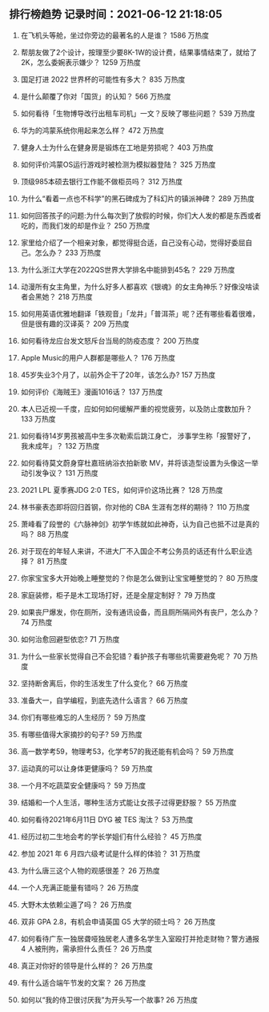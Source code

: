 
## 排行榜趋势 记录时间：2021-06-12 21:18:05
  
  1. 在飞机头等舱，坐过你旁边的最著名的人是谁？ 1586 万热度
    
  2. 帮朋友做了2个设计，按理至少要8K-1W的设计费，结果事情结束了，就给了2K，怎么委婉表示嫌少？ 1259 万热度
    
  3. 国足打进 2022 世界杯的可能性有多大？ 835 万热度
    
  4. 是什么颠覆了你对「国货」的认知？ 566 万热度
    
  5. 如何看待「生物博导改行出租车司机」一文？反映了哪些问题？ 539 万热度
    
  6. 华为的鸿蒙系统你用起来怎么样？ 472 万热度
    
  7. 健身人士为什么在健身房是锻炼在工地是劳损呢？ 403 万热度
    
  8. 如何评价鸿蒙OS运行游戏时被检测为模拟器登陆？ 325 万热度
    
  9. 顶级985本硕去银行工作能不做柜员吗？ 312 万热度
    
  10. 为什么“看着一点也不科学”的黑石碑成为了科幻片的镇派神碑？ 289 万热度
    
  11. 如何回答孩子的问题:为什么每次到了放假的时候，你们大人发的都是东西或者吃的，而我们发的却是作业？ 250 万热度
    
  12. 家里给介绍了一个相亲对象，都觉得挺合适，自己没有心动，觉得好委屈自己。怎么办？ 233 万热度
    
  13. 为什么浙江大学在2022QS世界大学排名中能排到45名？ 229 万热度
    
  14. 动漫所有女主角里，为什么好多人都喜欢《银魂》的女主角神乐？好像没啥读者会黑她？ 218 万热度
    
  15. 如何用英语优雅地翻译「铁观音」「龙井」「普洱茶」呢？还有哪些看着很难，但是很有趣的汉译英？ 209 万热度
    
  16. 如何看待龙应台发文怒斥台当局的防疫态度？ 200 万热度
    
  17. Apple Music的用户人群都是哪些人？ 176 万热度
    
  18. 45岁失业3个月了，以前外企干了20年，该怎么办? 157 万热度
    
  19. 如何评价《海贼王》漫画1016话？ 137 万热度
    
  20. 本人已近视一千度，应如何如何缓解严重的视觉疲劳，以及防止度数加升？ 133 万热度
    
  21. 如何看待14岁男孩被高中生多次勒索后跳江身亡， 涉事学生称「报警好了，我未成年」？ 132 万热度
    
  22. 如何看待莫文蔚身穿杜嘉班纳浴衣拍新歌 MV，并将该造型设置为头像这一举动引发争议？ 131 万热度
    
  23. 2021 LPL 夏季赛JDG 2:0 TES，如何评价这场比赛？ 128 万热度
    
  24. 林书豪表态即将回归首钢，你对他的 CBA 生涯有怎样的期待？ 110 万热度
    
  25. 萧峰看了段誉的《六脉神剑》初学乍练就如此神奇，认为自己也抵不过是真的吗？ 88 万热度
    
  26. 对于现在的年轻人来讲，不进大厂不入国企不考公务员的话还有什么职业选择？ 81 万热度
    
  27. 你家宝宝多大开始晚上睡整觉的？你是怎么做到让宝宝睡整觉的？ 80 万热度
    
  28. 家庭装修，柜子是木工现场打好，还是全屋定制好？ 79 万热度
    
  29. 如果丧尸爆发，你在厕所，没有通讯设备，而且厕所隔间外有丧尸，怎么办？ 74 万热度
    
  30. 如何治愈回避型依恋? 71 万热度
    
  31. 为什么一些家长觉得自己不会犯错？看护孩子有哪些坑需要避免呢？ 70 万热度
    
  32. 坚持断舍离后，你的生活发生了什么变化？ 66 万热度
    
  33. 准备大一，自学编程，到底先选什么语言？ 66 万热度
    
  34. 你们有哪些难忘的人生经历？ 59 万热度
    
  35. 有哪些值得大家摘抄的句子? 59 万热度
    
  36. 高一数学考59，物理考53，化学考57的我还能有机会吗？ 59 万热度
    
  37. 运动真的可以让身体更健康吗？ 59 万热度
    
  38. 一个月不吃蔬菜安全健康吗？ 59 万热度
    
  39. 结婚和一个人生活，哪种生活方式能让女孩子过得更舒服？ 55 万热度
    
  40. 如何看待2021年6月11日 DYG 被 TES 淘汰？ 53 万热度
    
  41. 经历过初二生地会考的学长学姐们有什么经验？ 45 万热度
    
  42. 参加 2021 年 6 月四六级考试是什么样的体验？ 31 万热度
    
  43. 为什么唐三这个人物的观感很差？ 26 万热度
    
  44. 一个人充满正能量有错吗？ 26 万热度
    
  45. 大野木太依赖尘遁了吗？ 26 万热度
    
  46. 双非 GPA 2.8，有机会申请英国 G5 大学的硕士吗？ 26 万热度
    
  47. 如何看待广东一独居聋哑独居老人遭多名学生入室殴打并抢走财物？警方通报 4 人被刑拘，需承担什么责任？ 26 万热度
    
  48. 真正对你好的领导是什么样的？ 26 万热度
    
  49. 有什么适合端午节发的文案？ 26 万热度
    
  50. 如何以“我的侍卫很讨厌我”为开头写一个故事? 26 万热度
    
